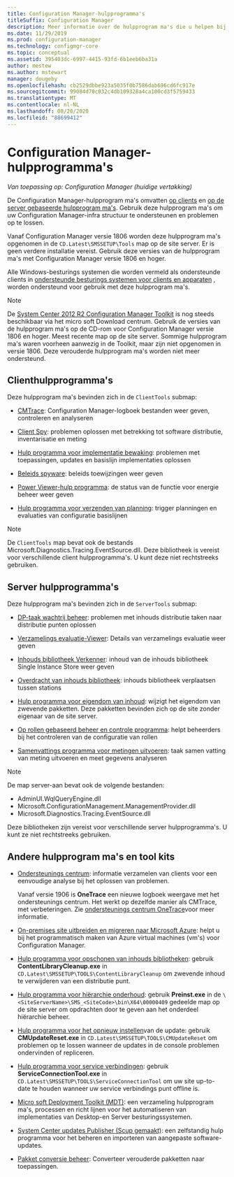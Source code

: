 ```yaml
---
title: Configuration Manager-hulpprogramma's
titleSuffix: Configuration Manager
description: Meer informatie over de hulpprogram ma's die u helpen bij het beheren en oplossen van problemen met uw Configuration Manager-infra structuur.
ms.date: 11/29/2019
ms.prod: configuration-manager
ms.technology: configmgr-core
ms.topic: conceptual
ms.assetid: 395403dc-6997-4415-93fd-6b1eeb6ba31a
author: mestew
ms.author: mstewart
manager: dougeby
ms.openlocfilehash: cb2529dbbe923a5035f0b7586dab696cd6fc917e
ms.sourcegitcommit: 99084d70c032c4db109328a4ca100cd3f5759433
ms.translationtype: MT
ms.contentlocale: nl-NL
ms.lasthandoff: 08/20/2020
ms.locfileid: "88699412"
---
```

# <a name="configuration-manager-tools"></a>Configuration Manager-hulpprogramma's

*Van toepassing op: Configuration Manager (huidige vertakking)*

De Configuration Manager-hulpprogram ma's omvatten [op clients](#client-tools) en [op de server gebaseerde hulpprogram ma's](#server-tools). Gebruik deze hulpprogram ma's om uw Configuration Manager-infra structuur te ondersteunen en problemen op te lossen.

Vanaf Configuration Manager versie 1806 worden deze hulpprogram ma's opgenomen in de `CD.Latest\SMSSETUP\Tools` map op de site server. Er is geen verdere installatie vereist.<!--1357145--> Gebruik deze versies van de hulpprogram ma's met Configuration Manager versie 1806 en hoger.

Alle Windows-besturings systemen die worden vermeld als ondersteunde clients in [ondersteunde besturings systemen voor clients en apparaten](/sccm/core/plan-design/configs/supported-operating-systems-for-clients-and-devices) , worden ondersteund voor gebruik met deze hulpprogram ma's.

> [!Note]  
> De [System Center 2012 R2 Configuration Manager Toolkit](https://www.microsoft.com/download/details.aspx?id=50012) is nog steeds beschikbaar via het micro soft Download centrum. Gebruik de versies van de hulpprogram ma's op de CD-rom voor Configuration Manager versie 1806 en hoger. Meest recente map op de site server. Sommige hulpprogram ma's waren voorheen aanwezig in de Toolkit, maar zijn niet opgenomen in versie 1806. Deze verouderde hulpprogram ma's worden niet meer ondersteund.


## <a name="client-tools"></a>Clienthulpprogramma's

Deze hulpprogram ma's bevinden zich in de `ClientTools` submap:

- [CMTrace](cmtrace.md): Configuration Manager-logboek bestanden weer geven, controleren en analyseren  

- [Client Spy](clispy.md): problemen oplossen met betrekking tot software distributie, inventarisatie en meting

- [Hulp programma voor implementatie bewaking](deployment-monitoring-tool.md): problemen met toepassingen, updates en basislijn implementaties oplossen  

- [Beleids spyware](policy-spy.md): beleids toewijzingen weer geven  

- [Power Viewer-hulp programma](power-viewer-tool.md): de status van de functie voor energie beheer weer geven  

- [Hulp programma voor verzenden van planning](send-schedule-tool.md): trigger planningen en evaluaties van configuratie basislijnen  

> [!Note]  
> De `ClientTools` map bevat ook de bestands Microsoft.Diagnostics.Tracing.EventSource.dll. Deze bibliotheek is vereist voor verschillende client hulpprogramma's. U kunt deze niet rechtstreeks gebruiken.  


## <a name="server-tools"></a>Server hulpprogramma's

Deze hulpprogram ma's bevinden zich in de `ServerTools` submap:

- [DP-taak wachtrij beheer](dp-job-manager.md): problemen met inhouds distributie taken naar distributie punten oplossen  

- [Verzamelings evaluatie-Viewer](ceviewer.md): Details van verzamelings evaluatie weer geven  

- [Inhouds bibliotheek Verkenner](content-library-explorer.md): inhoud van de inhouds bibliotheek Single Instance Store weer geven  

- [Overdracht van inhouds bibliotheek](content-library-transfer.md): inhouds bibliotheek verplaatsen tussen stations  

- [Hulp programma voor eigendom van inhoud](content-ownership-tool.md): wijzigt het eigendom van zwevende pakketten. Deze pakketten bevinden zich op de site zonder eigenaar van de site server.

- [Op rollen gebaseerd beheer en controle programma](rbaviewer.md): helpt beheerders bij het controleren van de configuratie van rollen  

- [Samenvattings programma voor metingen uitvoeren](run-meter-summ.md): taak samen vatting van meting uitvoeren en meet gegevens analyseren

> [!Note]  
> De map server-aan bevat ook de volgende bestanden:
>
> - AdminUI.WqlQueryEngine.dll
> - Microsoft.ConfigurationManagement.ManagementProvider.dll
> - Microsoft.Diagnostics.Tracing.EventSource.dll
>
> Deze bibliotheken zijn vereist voor verschillende server hulpprogramma's. U kunt ze niet rechtstreeks gebruiken.  

## <a name="other-tools-and-toolkits"></a>Andere hulpprogram ma's en tool kits

- [Ondersteunings centrum](support-center.md): informatie verzamelen van clients voor een eenvoudige analyse bij het oplossen van problemen.

    Vanaf versie 1906 is **OneTrace** een nieuwe logboek weergave met het ondersteunings centrum. Het werkt op dezelfde manier als CMTrace, met verbeteringen. Zie [ondersteunings centrum OneTrace](support-center-onetrace.md)voor meer informatie.

- [On-premises site uitbreiden en migreren naar Microsoft Azure](azure-migration-tool.md): helpt u bij het programmatisch maken van Azure virtual machines (vm's) voor Configuration Manager. <!--3556022--> 

- [Hulp programma voor opschonen van inhouds bibliotheken](../plan-design/hierarchy/content-library-cleanup-tool.md): gebruik **ContentLibraryCleanup.exe** in `CD.Latest\SMSSETUP\TOOLS\ContentLibraryCleanup` om zwevende inhoud te verwijderen van een distributie punt.  

- [Hulp programma voor hiërarchie onderhoud](../servers/manage/hierarchy-maintenance-tool-preinst.exe.md): gebruik **Preinst.exe** in de `\<SiteServerName>\SMS_<SiteCode>\bin\X64\00000409` gedeelde map op de site server om opdrachten door te geven aan het onderdeel hiërarchie beheer.  

- [Hulp programma voor het opnieuw instellen](../servers/manage/update-reset-tool.md)van de update: gebruik **CMUpdateReset.exe** in `CD.Latest\SMSSETUP\TOOLS\CMUpdateReset` om problemen op te lossen wanneer de updates in de console problemen ondervinden of repliceren.  

- [Hulp programma voor service verbindingen](../servers/manage/hierarchy-maintenance-tool-preinst.exe.md): gebruik **ServiceConnectionTool.exe** in `CD.Latest\SMSSETUP\TOOLS\ServiceConnectionTool` om uw site up-to-date te houden wanneer uw service verbindings punt offline is.   

- [Micro soft Deployment Toolkit (MDT)](../../mdt/use-the-mdt.md): een verzameling hulpprogram ma's, processen en richt lijnen voor het automatiseren van implementaties van Desktop-en Server besturingssystemen.

- [System Center updates Publisher (Scup gemaakt)](../../sum/tools/updates-publisher.md): een zelfstandig hulp programma voor het beheren en importeren van aangepaste software-updates.

- [Pakket conversie beheer](../../apps/pcm/package-conversion-manager.md): Converteer verouderde pakketten naar toepassingen.